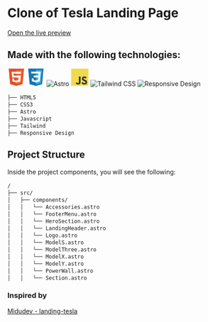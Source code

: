 # Clone of Tesla Landing Page

[Open the live preview](https://teslalandingsiteclone.netlify.app)

## Made with the following technologies:
<img src="https://raw.githubusercontent.com/devicons/devicon/master/icons/html5/html5-original.svg" alt="HTML5" width="40" height="40" /> <img src="https://raw.githubusercontent.com/devicons/devicon/master/icons/css3/css3-original.svg" alt="CSS3" width="40" height="40" /> <img src="https://seeklogo.com/images/A/astro-icon-logo-44253BACEE-seeklogo.com.png" alt="Astro" width="30" height="40" /> <img src="https://raw.githubusercontent.com/devicons/devicon/master/icons/javascript/javascript-original.svg" alt="JavaScript" width="40" height="40" /> <img src="https://cdn.jsdelivr.net/gh/devicons/devicon/icons/tailwindcss/tailwindcss-plain.svg" alt="Tailwind CSS" width="40" height="40" /> <img src="https://user-images.githubusercontent.com/79718376/211114700-5e3212cf-5b37-4ef9-82d9-6853f68624c6.png" alt="Responsive Design" width="45" height="45" />

```
├── HTML5
├── CSS3
├── Astro
├── Javascript
├── Tailwind
├── Responsive Design
```

## Project Structure
Inside the project components, you will see the following:

```
/
├── src/
│   ├── components/
│   │   └── Accessories.astro
│   │   └── FooterMenu.astro
│   │   └── HeroSection.astro
│   │   └── LandingHeader.astro
│   │   └── Logo.astro
│   │   └── ModelS.astro
│   │   └── ModelThree.astro
│   │   └── ModelX.astro
│   │   └── ModelY.astro
│   │   └── PowerWall.astro
│   │   └── Section.astro
```

### Inspired by
[Midudev - landing-tesla](https://github.com/midudev/landing-tesla)